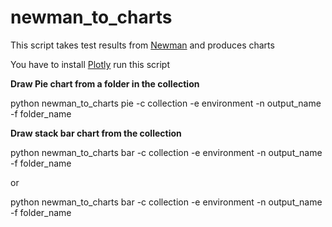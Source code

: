 # newman_to_charts
<p>This script takes test results from <a href="https://github.com/postmanlabs/newman">Newman</a> and produces charts</p>
<p>You have to install <a href="https://plot.ly/python/getting-started/">Plotly</a> run this script</p>
<div>
<b>Draw Pie chart from a folder in the collection</b>
<p>python newman_to_charts pie -c collection -e environment -n output_name -f folder_name</p>
<b>Draw stack bar chart from the collection</b>
<p>python newman_to_charts bar -c collection -e environment -n output_name -f folder_name</p> or 
<p>python newman_to_charts bar -c collection -e environment -n output_name -f folder_name</p>
</div>

